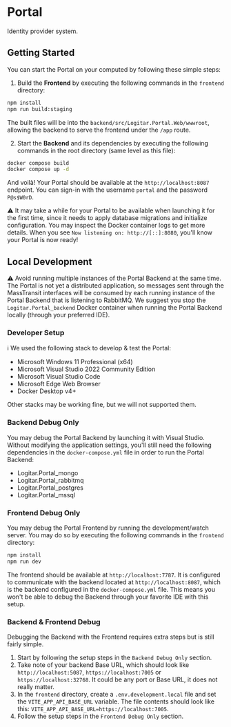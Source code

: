 # Portal

Identity provider system.

## Getting Started

You can start the Portal on your computed by following these simple steps:

1. Build the **Frontend** by executing the following commands in the `frontend` directory:

```sh
npm install
npm run build:staging
```

The built files will be into the `backend/src/Logitar.Portal.Web/wwwroot`, allowing the backend to serve the frontend under the `/app` route.

2. Start the **Backend** and its dependencies by executing the following commands in the root directory (same level as this file):

```sh
docker compose build
docker compose up -d
```

And voilà! Your Portal should be available at the `http://localhost:8087` endpoint. You can sign-in with the username `portal` and the password `P@s$W0rD`.

⚠️ It may take a while for your Portal to be available when launching it for the first time, since it needs to apply database migrations and initialize configuration. You may inspect the Docker container logs to get more details. When you see `Now listening on: http://[::]:8080`, you'll know your Portal is now ready!

## Local Development

⚠️ Avoid running multiple instances of the Portal Backend at the same time. The Portal is not yet a distributed application, so messages sent through the MassTransit interfaces will be consumed by each running instance of the Portal Backend that is listening to RabbitMQ. We suggest you stop the `Logitar.Portal_backend` Docker container when running the Portal Backend locally (through your preferred IDE).

### Developer Setup

ℹ️ We used the following stack to develop & test the Portal:

- Microsoft Windows 11 Professional (x64)
- Microsoft Visual Studio 2022 Community Edition
- Microsoft Visual Studio Code
- Microsoft Edge Web Browser
- Docker Desktop v4+

Other stacks may be working fine, but we will not supported them.

### Backend Debug Only

You may debug the Portal Backend by launching it with Visual Studio. Without modifying the application settings, you'll still need the following dependencies in the `docker-compose.yml` file in order to run the Portal Backend:

- Logitar.Portal_mongo
- Logitar.Portal_rabbitmq
- Logitar.Portal_postgres
- Logitar.Portal_mssql

### Frontend Debug Only

You may debug the Portal Frontend by running the development/watch server. You may do so by executing the following commands in the `frontend` directory:

```sh
npm install
npm run dev
```

The frontend should be available at `http://localhost:7787`. It is configured to communicate with the backend located at `http://localhost:8087`, which is the backend configured in the `docker-compose.yml` file. This means you won't be able to debug the Backend through your favorite IDE with this setup.

### Backend & Frontend Debug

Debugging the Backend with the Frontend requires extra steps but is still fairly simple.

1. Start by following the setup steps in the `Backend Debug Only` section.
2. Take note of your backend Base URL, which should look like `http://localhost:5087`, `https://localhost:7005` or `https://localhost:32768`. It could be any port or Base URL, it does not really matter.
3. In the `frontend` directory, create a `.env.development.local` file and set the `VITE_APP_API_BASE_URL` variable. The file contents should look like this: `VITE_APP_API_BASE_URL=https://localhost:7005`.
4. Follow the setup steps in the `Frontend Debug Only` section.
